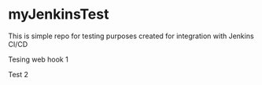 # myJenkinsTest

This is simple repo for testing purposes created for integration with Jenkins CI/CD

Tesing web hook 1

Test 2
